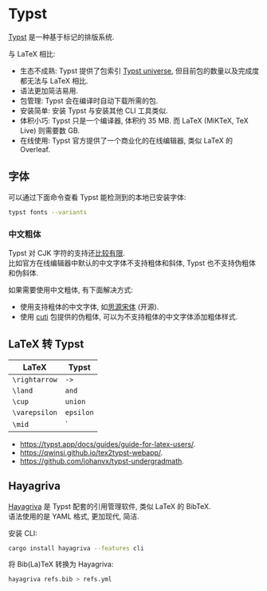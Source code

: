 # Typst

[Typst] 是一种基于标记的排版系统.

与 LaTeX 相比:

- 生态不成熟: Typst 提供了包索引 [Typst universe], 但目前包的数量以及完成度都无法与 LaTeX 相比.
- 语法更加简洁易用.
- 包管理: Typst 会在编译时自动下载所需的包.
- 安装简单: 安装 Typst 与安装其他 CLI 工具类似.
- 体积小巧: Typst 只是一个编译器, 体积约 35 MB. 而 LaTeX (MiKTeX, TeX Live) 则需要数 GB.
- 在线使用: Typst 官方提供了一个商业化的在线编辑器, 类似 LaTeX 的 Overleaf.

## 字体

可以通过下面命令查看 Typst 能检测到的本地已安装字体:

```sh
typst fonts --variants
```

### 中文粗体

Typst 对 CJK 字符的支持还[比较有限](https://github.com/typst/typst/issues/276).  
比如官方在线编辑器中默认的中文字体不支持粗体和斜体, Typst 也不支持伪粗体和伪斜体.

如果需要使用中文粗体, 有下面解决方式:

- 使用支持粗体的中文字体, 如[思源宋体] (开源).
- 使用 [cuti] 包提供的伪粗体, 可以为不支持粗体的中文字体添加粗体样式.

[思源宋体]: https://source.typekit.com/source-han-serif/
[cuti]: https://typst.app/universe/package/cuti

## LaTeX 转 Typst

| LaTeX         | Typst     |
| ------------- | --------- |
| `\rightarrow` | `->`      |
| `\land`       | `and`     |
| `\cup`        | `union`   |
| `\varepsilon` | `epsilon` |
| `\mid`        | `|`       |

- <https://typst.app/docs/guides/guide-for-latex-users/>.
- <https://qwinsi.github.io/tex2typst-webapp/>.
- <https://github.com/johanvx/typst-undergradmath>.

## Hayagriva

[Hayagriva] 是 Typst 配套的引用管理软件, 类似 LaTeX 的 BibTeX.  
语法使用的是 YAML 格式, 更加现代, 简洁.

安装 CLI:

```sh
cargo install hayagriva --features cli
```

将 Bib(La)TeX 转换为 Hayagriva:

```sh
hayagriva refs.bib > refs.yml
```

[typst]: https://github.com/typst/typst
[typst universe]: https://typst.app/universe/
[hayagriva]: https://github.com/typst/hayagriva
